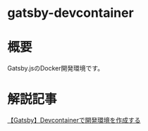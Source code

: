 # gatsby-devcontainer

# 概要

Gatsby.jsのDocker開発環境です。

# 解説記事

[【Gatsby】Devcontainerで開発環境を作成する](https://blog.hn-pgtech.com/2025-01-05/)
